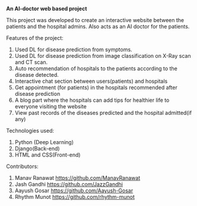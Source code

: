 **An AI-doctor web based project**

This project was developed to create an interactive website between the patients and the hospital admins. Also acts as an AI doctor for the patients.

Features of the project:
1) Used DL for disease prediction from symptoms.
2) Used DL for disease prediction from image classification on X-Ray scan and CT scan.
3) Auto recommendation of hospitals to the patients according to the disease detected.
4) Interactive chat section between users(patients) and hospitals
5) Get appointment (for patients) in the hospitals recommended after disease prediction
6) A blog part where the hospitals can add tips for healthier life to everyone visiting the website
7) View past records of the diseases predicted and the hospital admitted(if any)

Technologies used:
1) Python (Deep Learning)
2) Django(Back-end)
3) HTML and CSS(Front-end)

Contributors:
1) Manav Ranawat https://github.com/ManavRanawat
2) Jash Gandhi https://github.com/JazzGandhi
3) Aayush Gosar https://github.com/Aayush-Gosar
4) Rhythm Munot https://github.com/rhythm-munot
